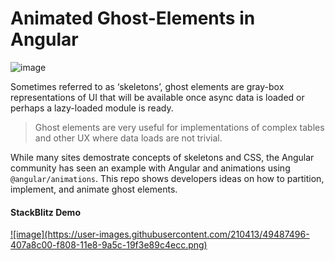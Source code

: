 # Animated Ghost-Elements in Angular

![image](https://user-images.githubusercontent.com/210413/49486685-078ce800-f805-11e8-9b58-a01fa819a989.png)

Sometimes referred to as ‘skeletons’, ghost elements are gray-box representations of UI that will be available once async data is loaded or perhaps a lazy-loaded module is ready. 

> Ghost elements are very useful for implementations of complex tables and other UX where data loads are not trivial.

While many sites demostrate concepts of skeletons and CSS, the Angular community has seen an example with Angular and animations using `@angular/animations`. This repo shows developers ideas on how to partition, implement, and animate ghost elements. 

####  StackBlitz Demo

<a href="https://stackblitz.com/edit/angular-animated-ghost-elements-demo?file=src%2Fapp%2Fuser-list%2Fuser-list.component.html" target="_blank">
![image](https://user-images.githubusercontent.com/210413/49487496-407a8c00-f808-11e8-9a5c-19f3e89c4ecc.png)
</a>



